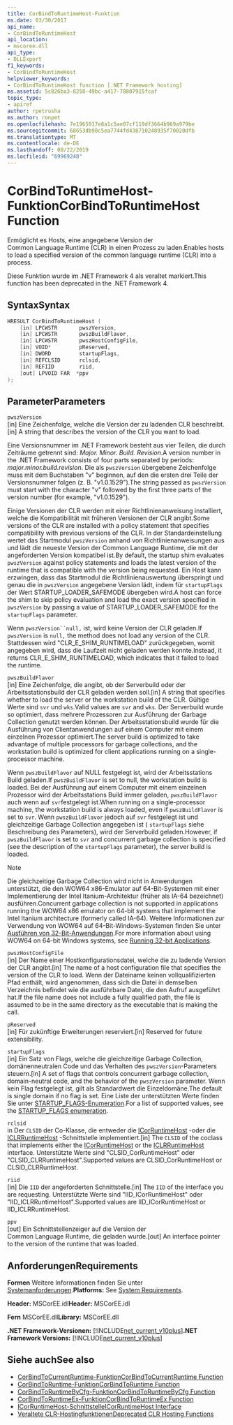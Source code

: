 ```yaml
---
title: CorBindToRuntimeHost-Funktion
ms.date: 03/30/2017
api_name:
- CorBindToRuntimeHost
api_location:
- mscoree.dll
api_type:
- DLLExport
f1_keywords:
- CorBindToRuntimeHost
helpviewer_keywords:
- CorBindToRuntimeHost function [.NET Framework hosting]
ms.assetid: 5c826ba3-8258-49bc-a417-78807915fcaf
topic_type:
- apiref
author: rpetrusha
ms.author: ronpet
ms.openlocfilehash: 7e1965917e8a1c5ae07cf119df3664b969a979be
ms.sourcegitcommit: 68653db98c5ea7744fd438710248935f70020dfb
ms.translationtype: MT
ms.contentlocale: de-DE
ms.lasthandoff: 08/22/2019
ms.locfileid: "69969248"
---
```

# <a name="corbindtoruntimehost-function"></a><span data-ttu-id="dff15-102">CorBindToRuntimeHost-Funktion</span><span class="sxs-lookup"><span data-stu-id="dff15-102">CorBindToRuntimeHost Function</span></span>
<span data-ttu-id="dff15-103">Ermöglicht es Hosts, eine angegebene Version der Common Language Runtime (CLR) in einen Prozess zu laden.</span><span class="sxs-lookup"><span data-stu-id="dff15-103">Enables hosts to load a specified version of the common language runtime (CLR) into a process.</span></span>  
  
 <span data-ttu-id="dff15-104">Diese Funktion wurde im .NET Framework 4 als veraltet markiert.</span><span class="sxs-lookup"><span data-stu-id="dff15-104">This function has been deprecated in the .NET Framework 4.</span></span>  
  
## <a name="syntax"></a><span data-ttu-id="dff15-105">Syntax</span><span class="sxs-lookup"><span data-stu-id="dff15-105">Syntax</span></span>  
  
```cpp  
HRESULT CorBindToRuntimeHost (  
    [in] LPCWSTR       pwszVersion,   
    [in] LPCWSTR       pwszBuildFlavor,   
    [in] LPCWSTR       pwszHostConfigFile,   
    [in] VOID*         pReserved,   
    [in] DWORD         startupFlags,   
    [in] REFCLSID      rclsid,   
    [in] REFIID        riid,   
    [out] LPVOID FAR  *ppv  
);  
```  
  
## <a name="parameters"></a><span data-ttu-id="dff15-106">Parameter</span><span class="sxs-lookup"><span data-stu-id="dff15-106">Parameters</span></span>  
 `pwszVersion`  
 <span data-ttu-id="dff15-107">[in] Eine Zeichenfolge, welche die Version der zu ladenden CLR beschreibt.</span><span class="sxs-lookup"><span data-stu-id="dff15-107">[in] A string that describes the version of the CLR you want to load.</span></span>  
  
 <span data-ttu-id="dff15-108">Eine Versionsnummer im .NET Framework besteht aus vier Teilen, die durch Zeiträume getrennt sind: *Major. Minor. Build. Revision*.</span><span class="sxs-lookup"><span data-stu-id="dff15-108">A version number in the .NET Framework consists of four parts separated by periods: *major.minor.build.revision*.</span></span> <span data-ttu-id="dff15-109">Die als `pwszVersion` übergebene Zeichenfolge muss mit dem Buchstaben "v" beginnen, auf den die ersten drei Teile der Versionsnummer folgen (z. B. "v1.0.1529").</span><span class="sxs-lookup"><span data-stu-id="dff15-109">The string passed as `pwszVersion` must start with the character "v" followed by the first three parts of the version number (for example, "v1.0.1529").</span></span>  
  
 <span data-ttu-id="dff15-110">Einige Versionen der CLR werden mit einer Richtlinienanweisung installiert, welche die Kompatibilität mit früheren Versionen der CLR angibt.</span><span class="sxs-lookup"><span data-stu-id="dff15-110">Some versions of the CLR are installed with a policy statement that specifies compatibility with previous versions of the CLR.</span></span> <span data-ttu-id="dff15-111">In der Standardeinstellung wertet das Startmodul `pwszVersion` anhand von Richtlinienanweisungen aus und lädt die neueste Version der Common Language Runtime, die mit der angeforderten Version kompatibel ist.</span><span class="sxs-lookup"><span data-stu-id="dff15-111">By default, the startup shim evaluates `pwszVersion` against policy statements and loads the latest version of the runtime that is compatible with the version being requested.</span></span> <span data-ttu-id="dff15-112">Ein Host kann erzwingen, dass das Startmodul die Richtlinienauswertung überspringt und genau die in `pwszVersion` angegebene Version lädt, indem für `startupFlags` der Wert STARTUP_LOADER_SAFEMODE übergeben wird.</span><span class="sxs-lookup"><span data-stu-id="dff15-112">A host can force the shim to skip policy evaluation and load the exact version specified in `pwszVersion` by passing a value of STARTUP_LOADER_SAFEMODE for the `startupFlags` parameter.</span></span>  
  
 <span data-ttu-id="dff15-113">Wenn `pwszVersion``null,` ist, wird keine Version der CLR geladen.</span><span class="sxs-lookup"><span data-stu-id="dff15-113">If `pwszVersion` is `null,` the method does not load any version of the CLR.</span></span> <span data-ttu-id="dff15-114">Stattdessen wird "CLR_E_SHIM_RUNTIMELOAD" zurückgegeben, womit angegeben wird, dass die Laufzeit nicht geladen werden konnte.</span><span class="sxs-lookup"><span data-stu-id="dff15-114">Instead, it returns CLR_E_SHIM_RUNTIMELOAD, which indicates that it failed to load the runtime.</span></span>  
  
 `pwszBuildFlavor`  
 <span data-ttu-id="dff15-115">[in] Eine Zeichenfolge, die angibt, ob der Serverbuild oder der Arbeitsstationsbuild der CLR geladen werden soll.</span><span class="sxs-lookup"><span data-stu-id="dff15-115">[in] A string that specifies whether to load the server or the workstation build of the CLR.</span></span> <span data-ttu-id="dff15-116">Gültige Werte sind `svr` und `wks`.</span><span class="sxs-lookup"><span data-stu-id="dff15-116">Valid values are `svr` and `wks`.</span></span> <span data-ttu-id="dff15-117">Der Serverbuild wurde so optimiert, dass mehrere Prozessoren zur Ausführung der Garbage Collection genutzt werden können. Der Arbeitsstationsbuild wurde für die Ausführung von Clientanwendungen auf einem Computer mit einem einzelnen Prozessor optimiert.</span><span class="sxs-lookup"><span data-stu-id="dff15-117">The server build is optimized to take advantage of multiple processors for garbage collections, and the workstation build is optimized for client applications running on a single-processor machine.</span></span>  
  
 <span data-ttu-id="dff15-118">Wenn `pwszBuildFlavor` auf NULL festgelegt ist, wird der Arbeitsstations Build geladen.</span><span class="sxs-lookup"><span data-stu-id="dff15-118">If `pwszBuildFlavor` is set to null, the workstation build is loaded.</span></span> <span data-ttu-id="dff15-119">Bei der Ausführung auf einem Computer mit einem einzelnen Prozessor wird der Arbeitsstations Build immer geladen, `pwszBuildFlavor` auch wenn auf `svr`festgelegt ist.</span><span class="sxs-lookup"><span data-stu-id="dff15-119">When running on a single-processor machine, the workstation build is always loaded, even if `pwszBuildFlavor` is set to `svr`.</span></span> <span data-ttu-id="dff15-120">Wenn `pwszBuildFlavor` jedoch auf `svr` festgelegt ist und gleichzeitige Garbage Collection angegeben ist ( `startupFlags` siehe Beschreibung des Parameters), wird der Serverbuild geladen.</span><span class="sxs-lookup"><span data-stu-id="dff15-120">However, if `pwszBuildFlavor` is set to `svr` and concurrent garbage collection is specified (see the description of the `startupFlags` parameter), the server build is loaded.</span></span>  
  
> [!NOTE]
> <span data-ttu-id="dff15-121">Die gleichzeitige Garbage Collection wird nicht in Anwendungen unterstützt, die den WOW64 x86-Emulator auf 64-Bit-Systemen mit einer Implementierung der Intel Itanium-Architektur (früher als IA-64 bezeichnet) ausführen.</span><span class="sxs-lookup"><span data-stu-id="dff15-121">Concurrent garbage collection is not supported in applications running the WOW64 x86 emulator on 64-bit systems that implement the Intel Itanium architecture (formerly called IA-64).</span></span> <span data-ttu-id="dff15-122">Weitere Informationen zur Verwendung von WOW64 auf 64-Bit-Windows-Systemen finden Sie unter [Ausführen von 32-Bit-Anwendungen](/windows/desktop/WinProg64/running-32-bit-applications).</span><span class="sxs-lookup"><span data-stu-id="dff15-122">For more information about using WOW64 on 64-bit Windows systems, see [Running 32-bit Applications](/windows/desktop/WinProg64/running-32-bit-applications).</span></span>  
  
 `pwszHostConfigFile`  
 <span data-ttu-id="dff15-123">[in] Der Name einer Hostkonfigurationsdatei, welche die zu ladende Version der CLR angibt.</span><span class="sxs-lookup"><span data-stu-id="dff15-123">[in] The name of a host configuration file that specifies the version of the CLR to load.</span></span> <span data-ttu-id="dff15-124">Wenn der Dateiname keinen vollqualifizierten Pfad enthält, wird angenommen, dass sich die Datei in demselben Verzeichnis befindet wie die ausführbare Datei, die den Aufruf ausgeführt hat.</span><span class="sxs-lookup"><span data-stu-id="dff15-124">If the file name does not include a fully qualified path, the file is assumed to be in the same directory as the executable that is making the call.</span></span>  
  
 `pReserved`  
 <span data-ttu-id="dff15-125">[in] Für zukünftige Erweiterungen reserviert.</span><span class="sxs-lookup"><span data-stu-id="dff15-125">[in] Reserved for future extensibility.</span></span>  
  
 `startupFlags`  
 <span data-ttu-id="dff15-126">[in] Ein Satz von Flags, welche die gleichzeitige Garbage Collection, domänenneutralen Code und das Verhalten des `pwszVersion`-Parameters steuern.</span><span class="sxs-lookup"><span data-stu-id="dff15-126">[in] A set of flags that controls concurrent garbage collection, domain-neutral code, and the behavior of the `pwszVersion` parameter.</span></span> <span data-ttu-id="dff15-127">Wenn kein Flag festgelegt ist, gilt als Standardwert die Einzeldomäne.</span><span class="sxs-lookup"><span data-stu-id="dff15-127">The default is single domain if no flag is set.</span></span> <span data-ttu-id="dff15-128">Eine Liste der unterstützten Werte finden Sie unter [STARTUP_FLAGS-Enumeration](../../../../docs/framework/unmanaged-api/hosting/startup-flags-enumeration.md).</span><span class="sxs-lookup"><span data-stu-id="dff15-128">For a list of supported values, see the [STARTUP_FLAGS enumeration](../../../../docs/framework/unmanaged-api/hosting/startup-flags-enumeration.md).</span></span>  
  
 `rclsid`  
 <span data-ttu-id="dff15-129">in Der `CLSID` der Co-Klasse, die entweder die [ICorRuntimeHost](../../../../docs/framework/unmanaged-api/hosting/icorruntimehost-interface.md) -oder die [ICLRRuntimeHost](../../../../docs/framework/unmanaged-api/hosting/iclrruntimehost-interface.md) -Schnittstelle implementiert.</span><span class="sxs-lookup"><span data-stu-id="dff15-129">[in] The `CLSID` of the coclass that implements either the [ICorRuntimeHost](../../../../docs/framework/unmanaged-api/hosting/icorruntimehost-interface.md) or the [ICLRRuntimeHost](../../../../docs/framework/unmanaged-api/hosting/iclrruntimehost-interface.md) interface.</span></span> <span data-ttu-id="dff15-130">Unterstützte Werte sind "CLSID_CorRuntimeHost" oder "CLSID_CLRRuntimeHost".</span><span class="sxs-lookup"><span data-stu-id="dff15-130">Supported values are CLSID_CorRuntimeHost or CLSID_CLRRuntimeHost.</span></span>  
  
 `riid`  
 <span data-ttu-id="dff15-131">[in] Die `IID` der angeforderten Schnittstelle.</span><span class="sxs-lookup"><span data-stu-id="dff15-131">[in] The `IID` of the interface you are requesting.</span></span> <span data-ttu-id="dff15-132">Unterstützte Werte sind "IID_ICorRuntimeHost" oder "IID_ICLRRuntimeHost".</span><span class="sxs-lookup"><span data-stu-id="dff15-132">Supported values are IID_ICorRuntimeHost or IID_ICLRRuntimeHost.</span></span>  
  
 `ppv`  
 <span data-ttu-id="dff15-133">[out] Ein Schnittstellenzeiger auf die Version der Common Language Runtime, die geladen wurde.</span><span class="sxs-lookup"><span data-stu-id="dff15-133">[out] An interface pointer to the version of the runtime that was loaded.</span></span>  
  
## <a name="requirements"></a><span data-ttu-id="dff15-134">Anforderungen</span><span class="sxs-lookup"><span data-stu-id="dff15-134">Requirements</span></span>  
 <span data-ttu-id="dff15-135">**Formen** Weitere Informationen finden Sie unter [Systemanforderungen](../../../../docs/framework/get-started/system-requirements.md).</span><span class="sxs-lookup"><span data-stu-id="dff15-135">**Platforms:** See [System Requirements](../../../../docs/framework/get-started/system-requirements.md).</span></span>  
  
 <span data-ttu-id="dff15-136">**Header:** MSCorEE.idl</span><span class="sxs-lookup"><span data-stu-id="dff15-136">**Header:** MSCorEE.idl</span></span>  
  
 <span data-ttu-id="dff15-137">**Fern** MSCorEE.dll</span><span class="sxs-lookup"><span data-stu-id="dff15-137">**Library:** MSCorEE.dll</span></span>  
  
 <span data-ttu-id="dff15-138">**.NET Framework-Versionen:** [!INCLUDE[net_current_v10plus](../../../../includes/net-current-v10plus-md.md)]</span><span class="sxs-lookup"><span data-stu-id="dff15-138">**.NET Framework Versions:** [!INCLUDE[net_current_v10plus](../../../../includes/net-current-v10plus-md.md)]</span></span>  
  
## <a name="see-also"></a><span data-ttu-id="dff15-139">Siehe auch</span><span class="sxs-lookup"><span data-stu-id="dff15-139">See also</span></span>

- [<span data-ttu-id="dff15-140">CorBindToCurrentRuntime-Funktion</span><span class="sxs-lookup"><span data-stu-id="dff15-140">CorBindToCurrentRuntime Function</span></span>](../../../../docs/framework/unmanaged-api/hosting/corbindtocurrentruntime-function.md)
- [<span data-ttu-id="dff15-141">CorBindToRuntime-Funktion</span><span class="sxs-lookup"><span data-stu-id="dff15-141">CorBindToRuntime Function</span></span>](../../../../docs/framework/unmanaged-api/hosting/corbindtoruntime-function.md)
- [<span data-ttu-id="dff15-142">CorBindToRuntimeByCfg-Funktion</span><span class="sxs-lookup"><span data-stu-id="dff15-142">CorBindToRuntimeByCfg Function</span></span>](../../../../docs/framework/unmanaged-api/hosting/corbindtoruntimebycfg-function.md)
- [<span data-ttu-id="dff15-143">CorBindToRuntimeEx-Funktion</span><span class="sxs-lookup"><span data-stu-id="dff15-143">CorBindToRuntimeEx Function</span></span>](../../../../docs/framework/unmanaged-api/hosting/corbindtoruntimeex-function.md)
- [<span data-ttu-id="dff15-144">ICorRuntimeHost-Schnittstelle</span><span class="sxs-lookup"><span data-stu-id="dff15-144">ICorRuntimeHost Interface</span></span>](../../../../docs/framework/unmanaged-api/hosting/icorruntimehost-interface.md)
- [<span data-ttu-id="dff15-145">Veraltete CLR-Hostingfunktionen</span><span class="sxs-lookup"><span data-stu-id="dff15-145">Deprecated CLR Hosting Functions</span></span>](../../../../docs/framework/unmanaged-api/hosting/deprecated-clr-hosting-functions.md)
